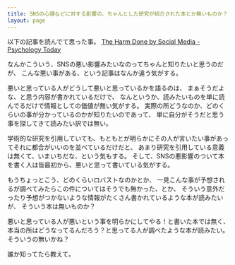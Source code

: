 ```yaml
---
title: SNSの心理などに対する影響の、ちゃんとした研究が紹介された本とか無いものか？
layout: page
---
```

以下の記事を読んでて思った事。 [The Harm Done by Social Media - Psychology Today](https://www.psychologytoday.com/us/blog/the-human-beast/202308/harm-done-by-social-media)

なんかこういう、SNSの悪い影響みたいなのってちゃんと知りたいと思うのだが、
こんな悪い事がある、という記事はなんか違う気がする。

悪いと思っている人がどうして悪いと思っているかを語るのは、
まぁそうだよな、と思う内容が書かれているだけで、
なんというか、読みたいものを単に読んでるだけで情報としての価値が無い気がする。
実際の所どうなのか、どのくらいの事が分かっているのかが知りたいのであって、
単に自分がそうだと思う事を探してきて読みたい訳では無い。

学術的な研究を引用していても、もともとが明らかにその人が言いたい事があってそれに都合がいいのを並べているだけだと、
あまり研究を引用している意義は無くて、いまいちだな、という気もする。
そして、SNSの悪影響のついて本を書く人は皆最初から、悪いと思って書いている気がする。

もうちょっとこう、どのくらいロバストなのかとか、
一見こんな事が予想されるが調べてみたらこの件についてはそうでも無かった、とか、
そういう意外だったり予想がつかないような情報がたくさん書かれているような本が読みたいが、
そういう本は無いものか？

悪いと思っている人が悪いという事を明らかにしてやる！と書いた本では無く、
本当の所はどうなってるんだろう？と思ってる人が調べたような本が読みたい。
そういうの無いかね？

誰か知ってたら教えて。